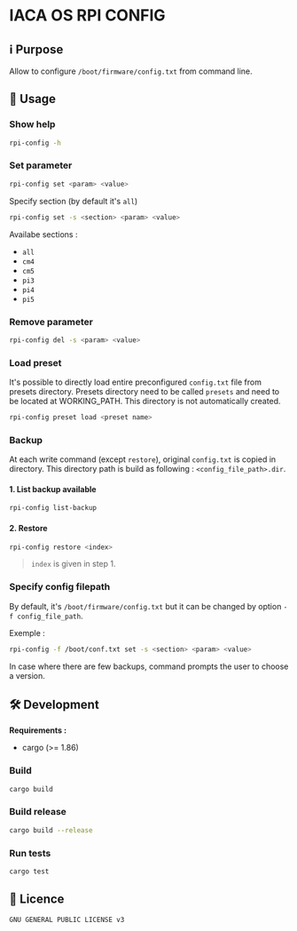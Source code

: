 # IACA OS RPI CONFIG

## ℹ️ Purpose

Allow to configure `/boot/firmware/config.txt` from command line.

## 📖 Usage

### Show help

```bash
rpi-config -h
```


### Set parameter

```bash
rpi-config set <param> <value>
```

Specify section (by default it's `all`)

```bash
rpi-config set -s <section> <param> <value>
```

Availabe sections :
* `all`
* `cm4`
* `cm5`
* `pi3`
* `pi4`
* `pi5`

### Remove parameter


```bash
rpi-config del -s <param> <value>
```

### Load preset

It's possible to directly load entire preconfigured `config.txt` file from presets directory.
Presets directory need to be called `presets` and need to be located at WORKING_PATH. This directory is not automatically created.

```bash
rpi-config preset load <preset name>
```

### Backup

At each write command (except `restore`), original `config.txt` is copied in directory.
This directory path is build as following : `<config_file_path>.dir`.

####  1. List backup available

```bash
rpi-config list-backup 
```

#### 2. Restore

```bash
rpi-config restore <index>
```

> `index` is given in step 1.

### Specify config filepath

By default, it's `/boot/firmware/config.txt` but it can be changed by option `-f config_file_path`.

Exemple :

```bash
rpi-config -f /boot/conf.txt set -s <section> <param> <value>
```

In case where there are few backups, command prompts the user to choose a version.

## 🛠️ Development

**Requirements :**
* cargo (>= 1.86)

### Build

```bash
cargo build 
```

### Build release

```bash
cargo build --release
```

### Run tests

```bash
cargo test
```

## 📜 Licence
`GNU GENERAL PUBLIC LICENSE v3`